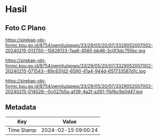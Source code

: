 # Hasil

## Foto C Plano

https://sirekap-obj-formc.kpu.go.id/8754/pemilu/ppwp/33/29/05/20/07/3329052007002-20240215-013750--15628133-7aa6-4585-bb46-2c0f3dc755bc.jpg

https://sirekap-obj-formc.kpu.go.id/8754/pemilu/ppwp/33/29/05/20/07/3329052007002-20240215-071543--89c631d2-6590-41a4-944d-651733587d1c.jpg

https://sirekap-obj-formc.kpu.go.id/8754/pemilu/ppwp/33/29/05/20/07/3329052007002-20240215-014026--0c027b5a-af39-4a2f-a261-11bfbc9e0d47.jpg


## Metadata

| Key        | Value               |
| ---------- | ------------------- |
| Time Stamp | 2024-02-15 09:00:24 |



